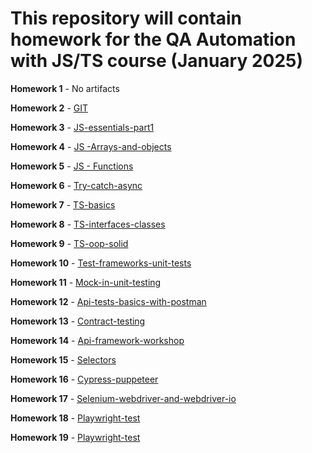 # This repository will contain homework for the QA Automation with JS/TS course (January 2025)

**Homework 1** - No artifacts

**Homework 2** - [GIT](https://github.com/leogasmus/R_D-QA-Auto-TS-1/pull/1)

**Homework 3** - [JS-essentials-part1](https://github.com/leogasmus/R_D-QA-Auto-TS-1/pull/4)

**Homework 4** - [JS -Arrays-and-objects](https://github.com/leogasmus/R_D-QA-Auto-TS-1/pull/5)

**Homework 5** - [JS - Functions](https://github.com/leogasmus/R_D-QA-Auto-TS-1/pull/6)

**Homework 6** - [Try-catch-async](https://github.com/leogasmus/R_D-QA-Auto-TS-1/pull/7)

**Homework 7** - [TS-basics](https://github.com/leogasmus/R_D-QA-Auto-TS-1/pull/8)

**Homework 8** - [TS-interfaces-classes](https://github.com/leogasmus/R_D-QA-Auto-TS-1/pull/9)

**Homework 9** - [TS-oop-solid](https://github.com/leogasmus/R_D-QA-Auto-TS-1/pull/10)

**Homework 10** - [Test-frameworks-unit-tests](https://github.com/leogasmus/R_D-QA-Auto-TS-1/pull/11)

**Homework 11** - [Mock-in-unit-testing](https://github.com/leogasmus/R_D-QA-Auto-TS-1/pull/12)

**Homework 12** - [Api-tests-basics-with-postman](https://github.com/leogasmus/R_D-QA-Auto-TS-1/pull/13)

**Homework 13** - [Contract-testing](https://github.com/leogasmus/R_D-QA-Auto-TS-1/pull/14)

**Homework 14** - [Api-framework-workshop](https://github.com/leogasmus/R_D-QA-Auto-TS-1/pull/16)

**Homework 15** - [Selectors](https://github.com/leogasmus/R_D-QA-Auto-TS-1/pull/15)

**Homework 16** - [Cypress-puppeteer](https://github.com/leogasmus/R_D-QA-Auto-TS-1/pull/18)

**Homework 17** - [Selenium-webdriver-and-webdriver-io](https://github.com/leogasmus/R_D-QA-Auto-TS-1/pull/20)

**Homework 18** - [Playwright-test](https://github.com/leogasmus/R_D-QA-Auto-TS-1/pull/21)

**Homework 19** - [Playwright-test](https://github.com/leogasmus/R_D-QA-Auto-TS-1/pull/22)
